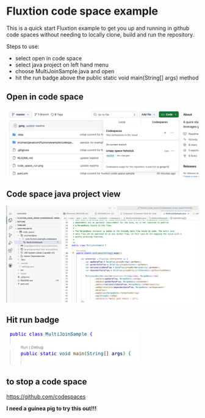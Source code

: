 # Fluxtion code space example

This is a quick start Fluxtion example to get you up and running in github code spaces without needing to locally clone,
build and run the repository.

Steps to use:

* select open in code space
* select java project on left hand menu
* choose MultiJoinSample.java and open
* hit the run badge above the public static void main(String[] args) method


## Open in code space

  ![](open_code_sapce.png)

## Code space java project view

  ![](code_space_run.png)

## Hit run badge

![](run_badge.png)

## to stop a code space

https://github.com/codespaces

**I need a guinea pig to try this out!!!**